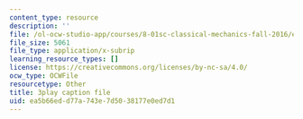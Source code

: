 ```yaml
---
content_type: resource
description: ''
file: /ol-ocw-studio-app/courses/8-01sc-classical-mechanics-fall-2016/ea5b66edd77a743e7d5038177e0ed7d1_qxNJGKrx3EY.srt
file_size: 5061
file_type: application/x-subrip
learning_resource_types: []
license: https://creativecommons.org/licenses/by-nc-sa/4.0/
ocw_type: OCWFile
resourcetype: Other
title: 3play caption file
uid: ea5b66ed-d77a-743e-7d50-38177e0ed7d1
---
```

